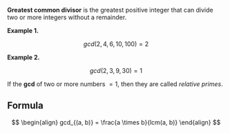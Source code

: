**Greatest common divisor** is the greatest positive integer that can divide two or more integers without a remainder.

**Example 1.**

$$
gcd(2, 4, 6, 10, 100) = 2
$$

**Example 2.**

$$
gcd(2, 3, 9, 30) = 1
$$

If the **gcd** of two or more numbers $= 1$, then they are called *relative primes*.

## Formula

$$
\begin{align}
gcd_{(a, b)} = \frac{a \times b}{lcm(a, b)}
\end{align}
$$